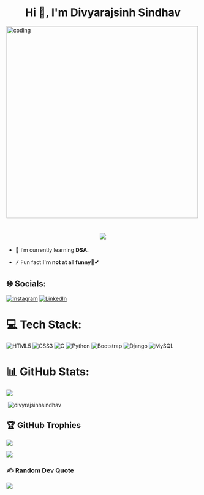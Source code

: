 <h1 align="center">Hi 👋, I'm Divyarajsinh Sindhav</h1>

<!-- <div align="center" width="50"> -->
<img align="center" alt="coding" width="500" src="https://user-images.githubusercontent.com/55389276/140866485-8fb1c876-9a8f-4d6a-98dc-08c4981eaf70.gif">

<h1 align="center">
  <a href="#">
    <img src="https://readme-typing-svg.herokuapp.com/?lines=Hey+there!...;Great+to+have+you+here!🖤&center=true&size=20">
  </a>
</h1>

- 🔭 I’m currently learning **DSA.**

- ⚡ Fun fact **I'm not at all funny👀✔**

## 🌐 Socials:
[![Instagram](https://img.shields.io/badge/Instagram-%23E4405F.svg?logo=Instagram&logoColor=white)](https://instagram.com/divyrajsinh_013) [![LinkedIn](https://img.shields.io/badge/LinkedIn-%230077B5.svg?logo=linkedin&logoColor=white)](https://linkedin.com/in/https://www.linkedin.com/in/divyrajsinh-sindhav-532aa824a) 

# 💻 Tech Stack:
![HTML5](https://img.shields.io/badge/html5-%23E34F26.svg?style=for-the-badge&logo=html5&logoColor=white) ![CSS3](https://img.shields.io/badge/css3-%231572B6.svg?style=for-the-badge&logo=css3&logoColor=white) ![C](https://img.shields.io/badge/c-%2300599C.svg?style=for-the-badge&logo=c&logoColor=white) ![Python](https://img.shields.io/badge/python-3670A0?style=for-the-badge&logo=python&logoColor=ffdd54) ![Bootstrap](https://img.shields.io/badge/bootstrap-%23563D7C.svg?style=for-the-badge&logo=bootstrap&logoColor=white) ![Django](https://img.shields.io/badge/django-%23092E20.svg?style=for-the-badge&logo=django&logoColor=white) ![MySQL](https://img.shields.io/badge/mysql-%2300f.svg?style=for-the-badge&logo=mysql&logoColor=white)
# 📊 GitHub Stats:
![](https://github-readme-stats.vercel.app/api/top-langs/?username=divyarajsinhsindhav&theme=react&hide_border=false&include_all_commits=true&count_private=true&layout=compact)<br/>
<p>&nbsp;<img align="center" src="https://github-readme-stats.vercel.app/api?username=divyarajsinhsindhav&show_icons=true&locale=en" alt="divyrajsinhsindhav" /></p>

## 🏆 GitHub Trophies
![](https://github-profile-trophy.vercel.app/?username=divyarajsinhsindhav&theme=algolia&no-frame=false&no-bg=false&margin-w=4)

![](https://spotify-github-profile.vercel.app/api/view.svg?uid=31fxyscvx7fhfu3w57jouvbfy2fe&redirect=true][https://spotify-github-profile.vercel.app/api/view.svg?uid=31fxyscvx7fhfu3w57jouvbfy2fe&cover_image=true&theme=default&show_offline=true&background_color=121212&interchange=true&bar_color=00f900&bar_color_cover=false)

### ✍️ Random Dev Quote
![](https://quotes-github-readme.vercel.app/api?type=horizontal&theme=merko)


